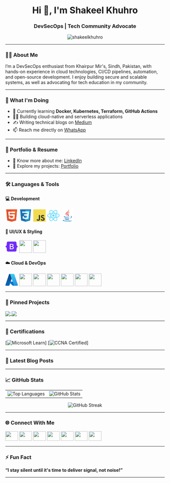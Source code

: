 <h1 align="center">Hi 👋, I'm Shakeel Khuhro</h1>
<h3 align="center">DevSecOps | Tech Community Advocate</h3>

<p align="center">
  <img src="https://komarev.com/ghpvc/?username=shakeelkhuhro&label=Profile%20views&color=0e75b6&style=flat" alt="shakeelkhuhro" />
</p>

---

### 👨‍💻 About Me

I’m a DevSecOps enthusiast from Khairpur Mir's, Sindh, Pakistan, with hands-on experience in cloud technologies, CI/CD pipelines, automation, and open-source development. I enjoy building secure and scalable systems, as well as advocating for tech education in my community.

---

### 🚀 What I'm Doing

- 🌱 Currently learning **Docker, Kubernetes, Terraform, GitHub Actions**
- 👨‍💻 Building cloud-native and serverless applications
- ✍️ Writing technical blogs on [Medium](https://medium.com/@shakeelkhuhro)
- 📫 Reach me directly on [WhatsApp](https://wa.me/message/HPU7ORI6TC2XL1)

---

### 📂 Portfolio & Resume

- 📄 Know more about me: [LinkedIn](https://linkedin.com/in/shakeelkhuhro)
- 🧰 Explore my projects: [Portfolio](https://shakeelkhuhro.github.io/Shakeel-Khuhro/)

---

### 🛠️ Languages & Tools

#### 💻 Development
<p align="left">
  <img src="https://raw.githubusercontent.com/devicons/devicon/master/icons/html5/html5-original.svg" width="40" height="40" />
  <img src="https://raw.githubusercontent.com/devicons/devicon/master/icons/css3/css3-original.svg" width="40" height="40" />
  <img src="https://raw.githubusercontent.com/devicons/devicon/master/icons/javascript/javascript-original.svg" width="40" height="40" />
  <img src="https://raw.githubusercontent.com/devicons/devicon/master/icons/react/react-original.svg" width="40" height="40" />
  <img src="https://raw.githubusercontent.com/devicons/devicon/master/icons/java/java-original.svg" width="40" height="40" />
</p>

#### 🎨 UI/UX & Styling
<p align="left">
  <img src="https://raw.githubusercontent.com/devicons/devicon/master/icons/bootstrap/bootstrap-plain.svg" width="40" height="40" />
  <img src="https://www.vectorlogo.zone/logos/tailwindcss/tailwindcss-icon.svg" width="40" height="40" />
  <img src="https://www.vectorlogo.zone/logos/figma/figma-icon.svg" width="40" height="40" />
</p>

#### ☁️ Cloud & DevOps
<p align="left">
  <img src="https://raw.githubusercontent.com/devicons/devicon/master/icons/azure/azure-original.svg" alt="Azure" width="40" height="40" />
  <img src="https://www.vectorlogo.zone/logos/amazon_aws/amazon_aws-icon.svg" width="40" height="40" />
  <img src="https://www.vectorlogo.zone/logos/docker/docker-icon.svg" width="40" height="40" />
  <img src="https://www.vectorlogo.zone/logos/kubernetes/kubernetes-icon.svg" width="40" height="40" />
  <img src="https://www.vectorlogo.zone/logos/github/github-icon.svg" width="40" height="40" />
  <img src="https://www.vectorlogo.zone/logos/terraformio/terraformio-icon.svg" width="40" height="40" />
  <img src="https://www.vectorlogo.zone/logos/firebase/firebase-icon.svg" width="40" height="40" />
</p>

---

### 📌 Pinned Projects

<a href="[https://github.com/Shakeelkhuhro/PrivacyLens](https://github.com/Shakeelkhuhro/DevOps)">
  <img align="center" src="https://github-readme-stats.vercel.app/api/pin/?username=Shakeelkhuhro&repo=DevOps&theme=default" />
</a>

<a href="[https://github.com/Shakeelkhuhro/Get2Gather](https://github.com/Shakeelkhuhro/go-web-app)">
  <img align="center" src="https://github-readme-stats.vercel.app/api/pin/?username=Shakeelkhuhro&repo=go-web-app&theme=default" />
</a>

---

### 🏅 Certifications

[![Microsoft Learn](https://img.shields.io/badge/Microsoft%20Learn-DevOps-blue?logo=microsoft)]
[![CCNA Certified](https://img.shields.io/badge/CCNA%20Enterprise-Certified-blue?logo=cisco)]

---

### 📝 Latest Blog Posts

<!-- BLOG-POST-LIST:START -->
<!-- BLOG-POST-LIST:END -->

---

### 📈 GitHub Stats

<table>
  <tr>
    <td><img src="https://github-readme-stats.vercel.app/api/top-langs?username=shakeelkhuhro&show_icons=true&locale=en&layout=compact" alt="Top Languages" /></td>
    <td><img src="https://github-readme-stats.vercel.app/api?username=shakeelkhuhro&show_icons=true&locale=en" alt="GitHub Stats" /></td>
  </tr>
</table>

<p align="center">
  <img src="https://github-readme-streak-stats.herokuapp.com/?user=shakeelkhuhro" alt="GitHub Streak" />
</p>

---

### 🌐 Connect With Me

<p align="left">
  <a href="https://twitter.com/imshakeelkhuhro" target="_blank"><img src="https://raw.githubusercontent.com/rahuldkjain/github-profile-readme-generator/master/src/images/icons/Social/twitter.svg" height="30" width="40" /></a>
  <a href="https://linkedin.com/in/shakeelkhuhro" target="_blank"><img src="https://raw.githubusercontent.com/rahuldkjain/github-profile-readme-generator/master/src/images/icons/Social/linked-in-alt.svg" height="30" width="40" /></a>
  <a href="https://stackoverflow.com/users/18335272/shakeel-ahmed" target="_blank"><img src="https://raw.githubusercontent.com/rahuldkjain/github-profile-readme-generator/master/src/images/icons/Social/stack-overflow.svg" height="30" width="40" /></a>
  <a href="https://fb.com/profile.php?id=100034519396811" target="_blank"><img src="https://raw.githubusercontent.com/rahuldkjain/github-profile-readme-generator/master/src/images/icons/Social/facebook.svg" height="30" width="40" /></a>
  <a href="https://instagram.com/iamshaakiii" target="_blank"><img src="https://raw.githubusercontent.com/rahuldkjain/github-profile-readme-generator/master/src/images/icons/Social/instagram.svg" height="30" width="40" /></a>
  <a href="https://medium.com/@shakeelkhuhro" target="_blank"><img src="https://raw.githubusercontent.com/rahuldkjain/github-profile-readme-generator/master/src/images/icons/Social/medium.svg" height="30" width="40" /></a>
  <a href="https://www.youtube.com/c/shakeelkhuhro" target="_blank"><img src="https://raw.githubusercontent.com/rahuldkjain/github-profile-readme-generator/master/src/images/icons/Social/youtube.svg" height="30" width="40" /></a>
</p>

---

### ⚡ Fun Fact

**“I stay silent until it's time to deliver signal, not noise!”**

---
